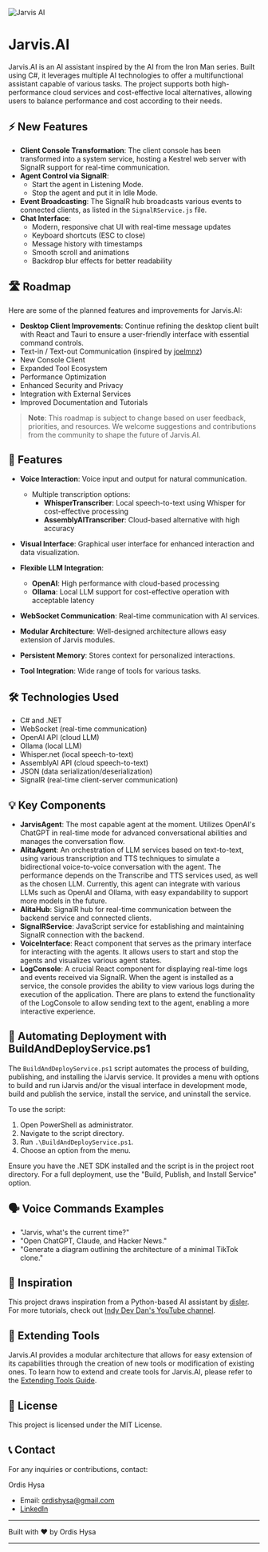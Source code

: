 ![Jarvis AI](image.webp)

# Jarvis.AI

Jarvis.AI is an AI assistant inspired by the AI from the Iron Man series. Built using C#, it leverages multiple AI technologies to offer a multifunctional assistant capable of various tasks. The project supports both high-performance cloud services and cost-effective local alternatives, allowing users to balance performance and cost according to their needs.

## ⚡ New Features

- **Client Console Transformation**: The client console has been transformed into a system service, hosting a Kestrel web server with SignalR support for real-time communication.
- **Agent Control via SignalR**:
  - Start the agent in Listening Mode.
  - Stop the agent and put it in Idle Mode.
- **Event Broadcasting**: The SignalR hub broadcasts various events to connected clients, as listed in the `SignalRService.js` file.
- **Chat Interface**:
  - Modern, responsive chat UI with real-time message updates
  - Keyboard shortcuts (ESC to close)
  - Message history with timestamps
  - Smooth scroll and animations
  - Backdrop blur effects for better readability

## 🛣️ Roadmap

Here are some of the planned features and improvements for Jarvis.AI:

- **Desktop Client Improvements**: Continue refining the desktop client built with React and Tauri to ensure a user-friendly interface with essential command controls.
- Text-in / Text-out Communication (inspired by [joelmnz](https://github.com/joelmnz))
- New Console Client
- Expanded Tool Ecosystem
- Performance Optimization
- Enhanced Security and Privacy
- Integration with External Services
- Improved Documentation and Tutorials

> **Note**: This roadmap is subject to change based on user feedback, priorities, and resources. We welcome suggestions and contributions from the community to shape the future of Jarvis.AI.
>

## 🌟 Features

- **Voice Interaction**: Voice input and output for natural communication.

  - Multiple transcription options:
    - **WhisperTranscriber**: Local speech-to-text using Whisper for cost-effective processing
    - **AssemblyAITranscriber**: Cloud-based alternative with high accuracy
- **Visual Interface**: Graphical user interface for enhanced interaction and data visualization.
- **Flexible LLM Integration**:

  - **OpenAI**: High performance with cloud-based processing
  - **Ollama**: Local LLM support for cost-effective operation with acceptable latency
- **WebSocket Communication**: Real-time communication with AI services.
- **Modular Architecture**: Well-designed architecture allows easy extension of Jarvis modules.
- **Persistent Memory**: Stores context for personalized interactions.
- **Tool Integration**: Wide range of tools for various tasks.

## 🛠️ Technologies Used

- C# and .NET
- WebSocket (real-time communication)
- OpenAI API (cloud LLM)
- Ollama (local LLM)
- Whisper.net (local speech-to-text)
- AssemblyAI API (cloud speech-to-text)
- JSON (data serialization/deserialization)
- SignalR (real-time client-server communication)

## 💡 Key Components

- **JarvisAgent**: The most capable agent at the moment. Utilizes OpenAI's ChatGPT in real-time mode for advanced conversational abilities and manages the conversation flow.
- **AlitaAgent**: An orchestration of LLM services based on text-to-text, using various transcription and TTS techniques to simulate a bidirectional voice-to-voice conversation with the agent. The performance depends on the Transcribe and TTS services used, as well as the chosen LLM. Currently, this agent can integrate with various LLMs such as OpenAI and Ollama, with easy expandability to support more models in the future.
- **AlitaHub**: SignalR hub for real-time communication between the backend service and connected clients.
- **SignalRService**: JavaScript service for establishing and maintaining SignalR connection with the backend.
- **VoiceInterface**: React component that serves as the primary interface for interacting with the agents. It allows users to start and stop the agents and visualizes various agent states.
- **LogConsole**: A crucial React component for displaying real-time logs and events received via SignalR. When the agent is installed as a service, the console provides the ability to view various logs during the execution of the application. There are plans to extend the functionality of the LogConsole to allow sending text to the agent, enabling a more interactive experience.

## 🚀 Automating Deployment with BuildAndDeployService.ps1

The `BuildAndDeployService.ps1` script automates the process of building, publishing, and installing the iJarvis service. It provides a menu with options to build and run iJarvis and/or the visual interface in development mode, build and publish the service, install the service, and uninstall the service.

To use the script:

1. Open PowerShell as administrator.
2. Navigate to the script directory.
3. Run `.\BuildAndDeployService.ps1`.
4. Choose an option from the menu.

Ensure you have the .NET SDK installed and the script is in the project root directory. For a full deployment, use the "Build, Publish, and Install Service" option.

## 🗣️ Voice Commands Examples

- "Jarvis, what's the current time?"
- "Open ChatGPT, Claude, and Hacker News."
- "Generate a diagram outlining the architecture of a minimal TikTok clone."

## 🌈 Inspiration

This project draws inspiration from a Python-based AI assistant by [disler](https://github.com/disler/poc-realtime-ai-assistant). For more tutorials, check out [Indy Dev Dan&#39;s YouTube channel](https://www.youtube.com/@indydevdan).

## 🧰 Extending Tools

Jarvis.AI provides a modular architecture that allows for easy extension of its capabilities through the creation of new tools or modification of existing ones. To learn how to extend and create tools for Jarvis.AI, please refer to the [Extending Tools Guide](ExtendingTools.md).

## 📄 License

This project is licensed under the MIT License.

## 📞 Contact

For any inquiries or contributions, contact:

Ordis Hysa

- Email: [ordishysa@gmail.com](mailto:ordishysa@gmail.com)
- [LinkedIn](https://www.linkedin.com/in/ordishysa/)

---

Built with ❤️ by Ordis Hysa

---
